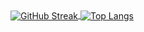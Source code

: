 <a href="https://git.io/streak-stats">
  <img align="center" src="https://streak-stats.demolab.com/?user=OkeLDF&theme=radical" alt="GitHub Streak" />
</a>
<a href="https://ithub.com/anuraghazra/github-readme-stats">
  <img align="center" src="https://github-readme-stats.vercel.app/api/top-langs/?username=OkeLDF&theme=radical&layout=donut-vertical" alt="Top Langs" />
</a>
